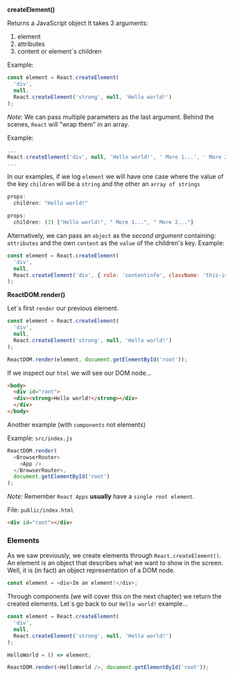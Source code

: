 ## 

**createElement()**

Returns a JavaScript object
It takes 3 arguments:

1. element
2. attributes
3. content or element´s children

Example:

```javascript
const element = React.createElement(
  'div',
  null,
  React.createElement('strong', null, 'Hello world!')
);
```

*Note:* We can pass multiple parameters as the last argument. Behind the scenes, `React` will "wrap them" in an array. 

Example: 
```javascript
...   
React.createElement('div', null, 'Hello world!', ' More 1...', ' More 2...') 
...
```

In our examples, if we log `element` we will have one case where the value of the key `children` will be a `string` and the other an `array of strings`

```javascript
props:
  children: "Hello world!"

props:
  children: (3) ["Hello world!", " More 1...", " More 2..."]
```

Alternatively, we can pass an `object` as the *second argument* containing: `attributes` and the own `content` as the `value` of the children's key.
Example:
```javascript
const element = React.createElement(
  'div',
  null,
  React.createElement('div', { role: 'contentinfo', className: 'this-is-a-div', children: ['Hi',' Hola'] })
);
```

**ReactDOM.render()**

Let´s first `render` our previous element.

```javascript
const element = React.createElement(
  'div',
  null,
  React.createElement('strong', null, 'Hello world!')
);

ReactDOM.render(element, document.getElementById('root'));
```

If we inspect our `html` we will see our DOM node...

```html
<body>
  <div id="root">
  <div><strong>Hello world!</strong></div>
  </div>
</body>
```

Another example (with `components` not elements)

Example: `src/index.js`

```javascript
ReactDOM.render(
  <BrowserRouter>
    <App />
  </BrowserRouter>,
  document.getElementById('root')
);
```

*Note:* Remember `React Apps` **usually** have a `single root element`.

File: `public/index.html`

```html
<div id="root"></div>
```

### Elements

As we saw previously, we create elements through `React.createElement()`.
An element is an object that describes what we want to show in the screen.
Well, it is (in fact) an object representation of a DOM node.

```javascript
const element = <div>Im an element!</div>;
```

Through components (we will cover this on the next chapter) we return the created elements. Let´s go back to our `Hello world!` example...

```javascript
const element = React.createElement(
  'div',
  null,
  React.createElement('strong', null, 'Hello world!')
);

HelloWorld = () => element;

ReactDOM.render(<HelloWorld />, document.getElementById('root'));
```
